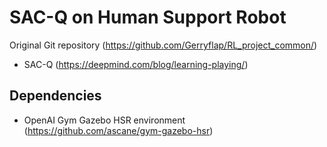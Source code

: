 # SAC-Q on Human Support Robot

Original Git repository (https://github.com/Gerryflap/RL_project_common/)

- SAC-Q (https://deepmind.com/blog/learning-playing/)


## Dependencies

- OpenAI Gym Gazebo HSR environment (https://github.com/ascane/gym-gazebo-hsr)